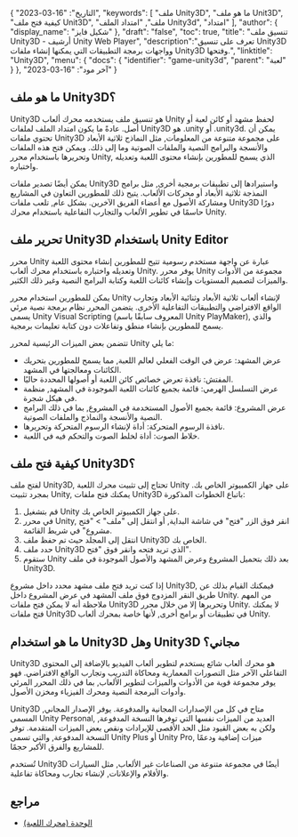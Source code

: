 {
"التاريخ": "16-03-2023",
  "keywords": [
"ملف Unity3D",
"ما هو ملف Unit3D",
"كيفية فتح ملف Unit3D",
"ملف",
"امتداد الملف Unity3d",
"امتداد"
],
  "author": {
"display_name": "شكيل فايز"
},
"draft": "false",
"toc": true,
"title": "تنسيق ملف Unity3D - أرشيف Unity Web Player",
  "description":"تعرف على تنسيق Unity3D وواجهات برمجة التطبيقات التي يمكنها إنشاء ملفات Unity3D وفتحها.",
"linktitle": "Unity3D",
  "menu": {
    "docs": {
      "identifier": "game-unity3d",
"parent": "لعبة"
}
},
"آخر مود": "16-03-2023"
}

## ما هو ملف Unity3D؟

Unity3D هو تنسيق ملف يستخدمه محرك ألعاب Unity لحفظ مشهد أو كائن لعبة أو أصل. عادةً ما يكون امتداد الملف لملفات Unity3D هو .unity أو .unity3d. يمكن أن تحتوي ملفات Unity3D على مجموعة متنوعة من المعلومات, مثل النماذج ثلاثية الأبعاد والأنسجة والبرامج النصية والملفات الصوتية وما إلى ذلك. ويمكن فتح هذه الملفات وتحريرها باستخدام محرر Unity, الذي يسمح للمطورين بإنشاء محتوى اللعبة وتعديله واختباره.

يمكن أيضًا تصدير ملفات Unity3D واستيرادها إلى تطبيقات برمجية أخرى, مثل برامج النمذجة ثلاثية الأبعاد أو محركات الألعاب. يتيح ذلك للمطورين التعاون في المشاريع ومشاركة الأصول مع أعضاء الفريق الآخرين. بشكل عام, تلعب ملفات Unity3D دورًا حاسمًا في تطوير الألعاب والتجارب التفاعلية باستخدام محرك Unity.

## تحرير ملف Unity3D باستخدام Unity Editor

محرر Unity عبارة عن واجهة مستخدم رسومية تتيح للمطورين إنشاء محتوى اللعبة وتعديله واختباره باستخدام محرك ألعاب Unity. يوفر محرر Unity مجموعة من الأدوات والميزات لتصميم المستويات وإنشاء كائنات اللعبة وكتابة البرامج النصية وغير ذلك الكثير.

يمكن للمطورين استخدام محرر Unity لإنشاء ألعاب ثلاثية الأبعاد وثنائية الأبعاد وتجارب الواقع الافتراضي والتطبيقات التفاعلية الأخرى. يتضمن المحرر نظام برمجة نصية مرئي يسمى Unity Visual Scripting (المعروف سابقًا باسم Unity PlayMaker), والذي يسمح للمطورين بإنشاء منطق وتفاعلات دون كتابة تعليمات برمجية.

تتضمن بعض الميزات الرئيسية لمحرر Unity ما يلي:

- عرض المشهد: عرض في الوقت الفعلي لعالم اللعبة, مما يسمح للمطورين بتحريك الكائنات ومعالجتها في المشهد.
- المفتش: نافذة تعرض خصائص كائن اللعبة أو أصولها المحددة حاليًا.
- عرض التسلسل الهرمي: قائمة بجميع كائنات اللعبة الموجودة في المشهد, منظمة في هيكل شجرة.
- عرض المشروع: قائمة بجميع الأصول المستخدمة في المشروع, بما في ذلك البرامج النصية والأنسجة والنماذج والملفات الصوتية.
- نافذة الرسوم المتحركة: أداة لإنشاء الرسوم المتحركة وتحريرها.
- خلاط الصوت: أداة لخلط الصوت والتحكم فيه في اللعبة.

## كيفية فتح ملف Unity3D؟

لفتح ملف Unity3D, تحتاج إلى تثبيت محرك اللعبة Unity على جهاز الكمبيوتر الخاص بك. بمجرد تثبيت Unity, يمكنك فتح ملفات Unity3D باتباع الخطوات المذكورة:

1. قم بتشغيل Unity على جهاز الكمبيوتر الخاص بك.
2. في محرر Unity, انقر فوق الزر "فتح" في شاشة البداية, أو انتقل إلى "ملف" > "فتح مشروع" في شريط القائمة.
3. انتقل إلى المجلد حيث تم حفظ ملف Unity3D الخاص بك.
4. حدد ملف Unity3D الذي تريد فتحه وانقر فوق "فتح".
5. ستقوم Unity بعد ذلك بتحميل المشروع وعرض المشهد والأصول الموجودة في ملف Unity3D.

إذا كنت تريد فتح ملف مشهد محدد داخل مشروع Unity3D, فيمكنك القيام بذلك عن طريق النقر المزدوج فوق ملف المشهد في عرض المشروع داخل Unity. من المهم ملاحظة أنه لا يمكن فتح ملفات Unity3D وتحريرها إلا من خلال محرر Unity. لا يمكنك فتح ملفات Unity3D في تطبيقات أو برامج أخرى, لأنها خاصة بمحرك ألعاب Unity.

## ما هو استخدام Unity3D وهل Unity3D مجاني؟

Unity3D هو محرك ألعاب شائع يستخدم لتطوير ألعاب الفيديو بالإضافة إلى المحتوى التفاعلي الآخر مثل التصورات المعمارية ومحاكاة التدريب وتجارب الواقع الافتراضي. فهو يوفر مجموعة قوية من الأدوات والميزات لتطوير الألعاب, بما في ذلك المحرر المرئي وأدوات البرمجة النصية ومحرك الفيزياء ومخزن الأصول.

Unity3D متاح في كل من الإصدارات المجانية والمدفوعة. يوفر الإصدار المجاني, المسمى Unity Personal, العديد من الميزات نفسها التي توفرها النسخة المدفوعة, ولكن به بعض القيود مثل الحد الأقصى للإيرادات ونقص بعض الميزات المتقدمة. توفر النسخة المدفوعة, والتي تسمى Unity Plus أو Unity Pro, ميزات إضافية ودعمًا للمشاريع والفرق الأكبر حجمًا.

تُستخدم Unity3D أيضًا في مجموعة متنوعة من الصناعات غير الألعاب, مثل السيارات والأفلام والإعلانات, لإنشاء تجارب ومحاكاة تفاعلية.

## مراجع
* [الوحدة (محرك اللعبة)](https://en.wikipedia.org/wiki/Unity_(game_engine))

